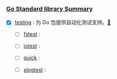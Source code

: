 ### [Go Standard library Summary](https://pkg.go.dev/std)



- [x] [testing](./testing/testing.md) : 为 Go 包提供自动化测试支持。[🔗](https://pkg.go.dev/testing)
  - [ ] [fstest](https://pkg.go.dev/testing/fstest) : 
  - [ ] [iotest](https://pkg.go.dev/testing/iotest) : 
  - [ ] [quick](https://pkg.go.dev/testing/quick) : 
  - [ ] [slogtest](https://pkg.go.dev/testing/slogtest) :  




<!-- 

- [ ] []() : 。[🔗]()  

[🔗]()  

-->
